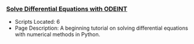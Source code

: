 ### [Solve Differential Equations with ODEINT](https://www.apmonitor.com/pdc/index.php/Main/SolveDifferentialEquations)
- Scripts Located: 6
- Page Description: A beginning tutorial on solving differential equations with numerical methods in Python. 
